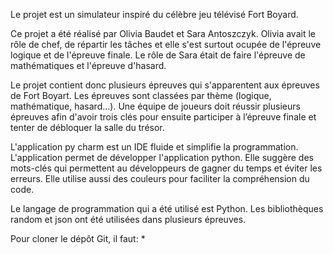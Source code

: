 Le projet est un simulateur inspiré du célèbre jeu télévisé Fort Boyard.

Ce projet a été réalisé par Olivia Baudet et Sara Antoszczyk. Olivia avait le rôle de chef, de répartir les tâches et elle s'est surtout ocupée de l'épreuve logique et de l'épreuve finale. Le rôle de Sara était de faire l'épreuve de mathématiques et l'épreuve d'hasard.

Le projet contient donc plusieurs épreuves qui s'apparentent aux épreuves de Fort Boyart. Les épreuves sont classées par thème (logique, mathématique, hasard...). Une équipe de joueurs doit réussir plusieurs épreuves afin d'avoir trois clés pour ensuite participer à l’épreuve finale et tenter de débloquer la salle du trésor.

L'application py charm est un IDE fluide et simplifie la programmation. L'application permet de développer l'application python. Elle suggère des mots-clés qui permettent au développeurs de gagner du temps et éviter les erreurs. Elle utilise aussi des couleurs pour faciliter la compréhension du code.

Le langage de programmation qui a été utilisé est Python. Les bibliothèques random et json ont été utilisées dans plusieurs épreuves.

Pour cloner le dépôt Git, il faut:
* 
